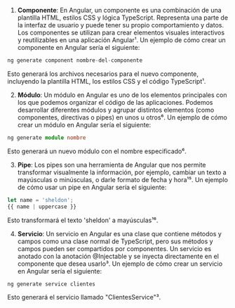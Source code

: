 

1. **Componente**: En Angular, un componente es una combinación de una plantilla HTML, estilos CSS y lógica TypeScript. Representa una parte de la interfaz de usuario y puede tener su propio comportamiento y datos. Los componentes se utilizan para crear elementos visuales interactivos y reutilizables en una aplicación Angular¹. Un ejemplo de cómo crear un componente en Angular sería el siguiente:
```typescript
ng generate component nombre-del-componente
```
Esto generará los archivos necesarios para el nuevo componente, incluyendo la plantilla HTML, los estilos CSS y el código TypeScript¹.

2. **Módulo**: Un módulo en Angular es uno de los elementos principales con los que podemos organizar el código de las aplicaciones. Podemos desarrollar diferentes módulos y agrupar distintos elementos (como componentes, directivas o pipes) en unos u otros⁶. Un ejemplo de cómo crear un módulo en Angular sería el siguiente:
```typescript
ng generate module nombre
```
Esto generará un nuevo módulo con el nombre especificado⁶.

3. **Pipe**: Los pipes son una herramienta de Angular que nos permite transformar visualmente la información, por ejemplo, cambiar un texto a mayúsculas o minúsculas, o darle formato de fecha y hora¹⁵. Un ejemplo de cómo usar un pipe en Angular sería el siguiente:
```typescript
let name = 'sheldon';
{{ name | uppercase }}
```
Esto transformará el texto 'sheldon' a mayúsculas¹⁶.

4. **Servicio**: Un servicio en Angular es una clase que contiene métodos y campos como una clase normal de TypeScript, pero sus métodos y campos pueden ser compartidos por componentes. Un servicio es anotado con la anotación @Injectable y se inyecta directamente en el componente que desea usarlo³. Un ejemplo de cómo crear un servicio en Angular sería el siguiente:
```typescript
ng generate service clientes
```
Esto generará el servicio llamado "ClientesService"³.

